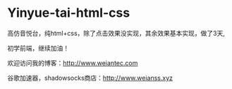 # Yinyue-tai-html-css
高仿音悦台，纯html+css，除了点击效果没实现，其余效果基本实现，做了3天,  

初学前端，继续加油！  

欢迎访问我的博客：http://www.weiantec.com  

谷歌加速器，shadowsocks商店：http://www.weianss.xyz
